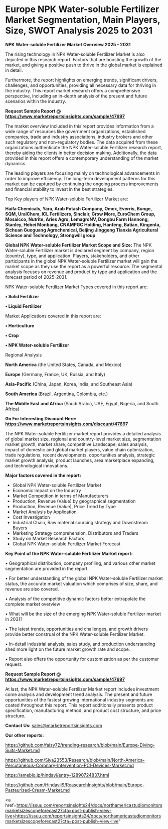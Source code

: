 # Europe NPK Water-soluble Fertilizer Market Segmentation, Main Players, Size, SWOT Analysis 2025 to 2031

<Strong> NPK Water-soluble Fertilizer Market Overview 2025 - 2031</strong>

The rising technology in NPK Water-soluble Fertilizer Market is also depicted in this research report. Factors that are boosting the growth of the market, and giving a positive push to thrive in the global market is explained in detail.

Furthermore, the report highlights on emerging trends, significant drivers, challenges, and opportunities, providing all necessary data for thriving in the industry. This report market research offers a comprehensive perspective, including an in-depth analysis of the present and future scenarios within the industry.

<strong>Request Sample Report @ <a href=https://www.marketreportsinsights.com/sample/47697>https://www.marketreportsinsights.com/sample/47697</a></strong>

The market overview included in this report provides information from a wide range of resources like government organizations, established companies, trade and industry associations, industry brokers and other such regulatory and non-regulatory bodies. The data acquired from these organizations authenticate the NPK Water-soluble Fertilizer research report, thereby aiding the clients in better decision making. Additionally, the data provided in this report offers a contemporary understanding of the market dynamics.

The leading players are focusing mainly on technological advancements in order to improve efficiency. The long-term development patterns for this market can be captured by continuing the ongoing process improvements and financial stability to invest in the best strategies.

Top Key players of NPK Water-soluble Fertilizer Market are:

<strong>Haifa Chemicals, Yara, Arab Potash Company, Omex, Everris, Bunge, SQM, UralChem, ICL Fertilizers, Sinclair, Grow More, EuroChem Group, Mosaicco, Nutrite, Aries Agro, LemagroNV, Dongbu Farm Hannong, Stanley, Hebei Monbang, CNAMPGC Holding, Hanfeng, Batian, Kingenta, Sichuan Guoguang Agrochemical, Beijing Jinggeng Tianxia Agricultural Science and Technology, Strongwill group</strong>

<strong><b>Global NPK Water-soluble Fertilizer Market Scope and Size:</b></strong>
The NPK Water-soluble Fertilizer market is declared segment by company, region (country), type, and application. Players, stakeholders, and other participants in the global NPK Water-soluble Fertilizer market will gain the market scope as they use the report as a powerful resource. The segmental analysis focuses on revenue and product by type and application and the forecast period of 2025-2031.

NPK Water-soluble Fertilizer Market Types covered in this report are:

<strong>•  Solid Fertilizer

•  Liquid Fertilizer</strong>

Market Applications covered in this report are:

<strong>•  Horticulture

•  Crop

•  NPK Water-soluble Fertilizer</strong> 

Regional Analysis

<strong>North America</strong> (the United States, Canada, and Mexico)

<strong>Europe</strong> (Germany, France, UK, Russia, and Italy)

<strong>Asia-Pacific</strong> (China, Japan, Korea, India, and Southeast Asia)

<strong>South America</strong> (Brazil, Argentina, Colombia, etc.)

<strong>The Middle East and Africa</strong> (Saudi Arabia, UAE, Egypt, Nigeria, and South Africa)

<strong>Go For Interesting Discount Here: <a href=https://www.marketreportsinsights.com/discount/47697>https://www.marketreportsinsights.com/discount/47697</a></strong>

The NPK Water-soluble Fertilizer market report provides a detailed analysis of global market size, regional and country-level market size, segmentation market growth, market share, competitive Landscape, sales analysis, impact of domestic and global market players, value chain optimization, trade regulations, recent developments, opportunities analysis, strategic market growth analysis, product launches, area marketplace expanding, and technological innovations.

<strong><b>Major factors covered in the report:</b></strong>
<ul>
  <li>Global NPK Water-soluble Fertilizer Market </li>
  <li>Economic Impact on the Industry</li>
  <li>Market Competition in terms of Manufacturers</li>
  <li>Production, Revenue (Value) by geographical segmentation</li>
  <li>Production, Revenue (Value), Price Trend by Type</li>
  <li>Market Analysis by Application</li>
  <li>Cost Investigation</li>
  <li>Industrial Chain, Raw material sourcing strategy and Downstream Buyers</li>
  <li>Marketing Strategy comprehension, Distributors and Traders</li>
  <li>Study on Market Research Factors</li>
  <li>Global NPK Water-soluble Fertilizer Market Forecast</li>
</ul>

<strong><b>Key Point of the NPK Water-soluble Fertilizer Market report:</b></strong>

• Geographical distribution, company profiling, and various other market segmentation are provided in the report.

• For better understanding of the global NPK Water-soluble Fertilizer market status, the accurate market valuation which comprises of size, share, and revenue are also covered.

• Analysis of the competitive dynamic factors better extrapolate the complete market overview

• What will be the size of the emerging NPK Water-soluble Fertilizer market in 2031?

• The latest trends, opportunities and challenges, and growth drivers provide better construal of the NPK Water-soluble Fertilizer Market.

• In-detail industrial analysis, sales study, and production understanding shed more light on the future market growth rate and scope.

• Report also offers the opportunity for customization as per the customer request.

<strong>Request Sample Report @ <a href=https://www.marketreportsinsights.com/sample/47697>https://www.marketreportsinsights.com/sample/47697</a></strong>

At last, the NPK Water-soluble Fertilizer Market report includes investment come analysis and development trend analysis. The present and future opportunities of the fastest growing international industry segments are coated throughout this report. This report additionally presents product specification, manufacturing method, and product cost structure, and price structure.

<strong>Contact Us:</strong>
sales@marketreportsinsights.com

<strong>Our other reports:</strong>

<a href=https://github.com/faizy72/trending-research/blob/main/Europe-Diving-Suits-Market.md>https://github.com/faizy72/trending-research/blob/main/Europe-Diving-Suits-Market.md</a>

<a href=https://github.com/Siya23553/Research/blob/main/North-America-Percutaneous-Coronary-Intervention-PCI-Devices-Market.md>https://github.com/Siya23553/Research/blob/main/North-America-Percutaneous-Coronary-Intervention-PCI-Devices-Market.md</a>

<a href=https://ameblo.jp/hindavi/entry-12890724837.html>https://ameblo.jp/hindavi/entry-12890724837.html</a>

<a href=https://github.com/Hindavii9/ReasearchInsights/blob/main/Europe-Pasteurized-Cream-Market.md>https://github.com/Hindavii9/ReasearchInsights/blob/main/Europe-Pasteurized-Cream-Market.md</a>

<a href=https://issuu.com/reportsinsights24/docs/northamericastudiomonitorsmarketsizescopeforecast2?cta=post-publish-view-live>https://issuu.com/reportsinsights24/docs/northamericastudiomonitorsmarketsizescopeforecast2?cta=post-publish-view-live</a>"
